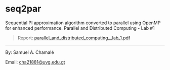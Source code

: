 # seq2par
Sequential PI approximation algorithm converted to parallel using OpenMP for enhanced performance. Parallel and Distributed Computing - Lab #1

> Report: [parallel_and_distributed_computing__lab_1.pdf](parallel_and_distributed_computing__lab_1.pdf)

---

By: Samuel A. Chamalé

Email: cha21881@uvg.edu.gt
